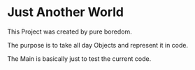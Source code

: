 # Just Another World

This Project was created by pure boredom.

The purpose is to take all day Objects and represent it in code.

The Main is basically just to test the current code.